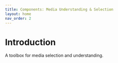 ```yaml
---
title: Components: Media Understanding & Selection
layout: home
nav_order: 2
---
```



# Introduction
A toolbox for media selection and understanding.
